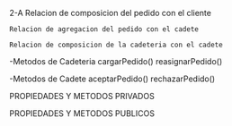 2-A
    Relacion de composicion del pedido con el cliente

    Relacion de agregacion del pedido con el cadete

    Relacion de composicion de la cadeteria con el cadete

-Metodos de Cadeteria 
    cargarPedido()
    reasignarPedido()



-Metodos de Cadete
    aceptarPedido() 
    rechazarPedido()

PROPIEDADES Y METODOS PRIVADOS
    


PROPIEDADES Y METODOS PUBLICOS